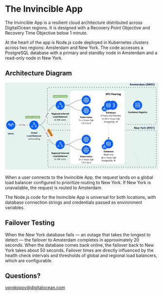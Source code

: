 # The Invincible App
The Invincible App is a resilient cloud architecture distributed across DigitalOcean regions. It is designed with a Recovery Point Objective and Recovery Time Objective below 1 minute.

At the heart of the app is Node.js code deployed in Kubernetes clusters across two regions: Amsterdam and New York. The code accesses a PostgreSQL database with a primary and standby node in Amsterdam and a read-only node in New York.

## Architecture Diagram

![arhitecture.png](architecture.png)

When a user connects to the Invincible App, the request lands on a global load balancer configured to prioritize routing to New York. If New York is unavailable, the request is routed to Amsterdam.

The Node.js code for the Invincible App is universal for both locations, with database connection strings and credentials passed as environment variables.

## Failover Testing
When the New York database fails — an outage that takes the longest to detect — the failover to Amsterdam completes in approximately 20 seconds. When the database comes back online, the failover back to New York takes about 50 seconds. Failover times are directly influenced by the health check intervals and thresholds of global and regional load balancers, which are configurable.

## Questions?
[vprokopov@digitalocean.com](vprokopov@digitalocean.com)
